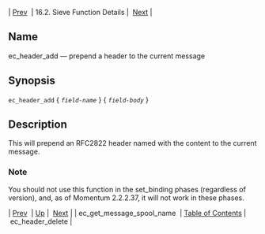 | [Prev](sieve.ref.ec_get_message_spool_name)  | 16.2. Sieve Function Details |  [Next](sieve.ref.ec_header_delete.php) |

<a name="sieve.ref.ec_header_add"></a>
## Name

ec_header_add — prepend a header to the current message

## Synopsis

`ec_header_add` { *`field-name`* } { *`field-body`* }

<a name="idp29817488"></a>
## Description

This will prepend an RFC2822 header named <field-name> with the content <field-body> to the current message.

### Note

You should not use this function in the set_binding phases (regardless of version), and, as of Momentum 2.2.2.37, it will not work in these phases.

| [Prev](sieve.ref.ec_get_message_spool_name)  | [Up](sieve.ref.files.php) |  [Next](sieve.ref.ec_header_delete.php) |
| ec_get_message_spool_name  | [Table of Contents](index) |  ec_header_delete |
